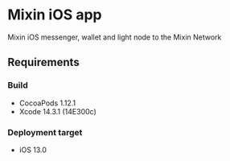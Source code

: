 # Mixin iOS app
Mixin iOS messenger, wallet and light node to the Mixin Network

## Requirements

### Build
- CocoaPods 1.12.1
- Xcode 14.3.1 (14E300c)

### Deployment target
- iOS 13.0
